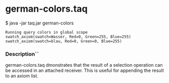 # german-colors.taq

$ java -jar taq.jar german-colors

```
Running query colors in global scope 
swatch_axiom(swatch=Wasser, Red=0, Green=255, Blue=255)
swatch_axiom(swatch=blau, Red=0, Green=0, Blue=255)
```

### Description``

german-colors.taq dmonstrates that the result of a selection operation can be accessed 
in an attached receiver. This is useful for appending the result to an
axiom list.